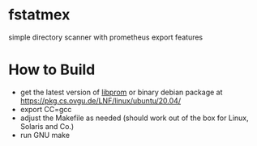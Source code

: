 # fstatmex
simple directory scanner with prometheus export features


# How to Build

- get the latest version of [libprom](https://github.com/jelmd/libprom)
	or binary debian package at https://pkg.cs.ovgu.de/LNF/linux/ubuntu/20.04/
- export CC=gcc
- adjust the Makefile as needed (should work out of the box for Linux, Solaris
	and Co.)
- run GNU make
